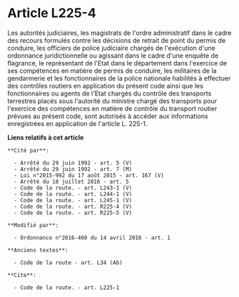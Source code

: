 # Article L225-4

Les autorités judiciaires, les magistrats de l'ordre administratif dans le cadre des recours formulés contre les décisions de
retrait de point du permis de conduire, les officiers de police judiciaire chargés de l'exécution d'une ordonnance
juridictionnelle ou agissant dans le cadre d'une enquête de flagrance, le représentant de l'Etat dans le département dans
l'exercice de ses compétences en matière de permis de conduire, les militaires de la gendarmerie et les fonctionnaires de la
police nationale habilités à effectuer des contrôles routiers en application du présent code ainsi que les fonctionnaires ou
agents de l'Etat chargés du contrôle des transports terrestres placés sous l'autorité du ministre chargé des transports pour
l'exercice des compétences en matière de contrôle du transport routier prévues au présent code, sont autorisés à accéder aux
informations enregistrées en application de l'article L. 225-1.

**Liens relatifs à cet article**

	**Cité par**:

	  - Arrêté du 29 juin 1992 - art. 5 (V)
	  - Arrêté du 29 juin 1992 - art. 7 (M)
	  - Loi n°2015-992 du 17 août 2015 - art. 167 (V)
	  - Arrêté du 18 juillet 2016 - art. 5
	  - Code de la route. - art. L243-1 (V)
	  - Code de la route. - art. L244-1 (V)
	  - Code de la route. - art. L245-1 (V)
	  - Code de la route. - art. R225-4 (V)
	  - Code de la route. - art. R225-5 (V)

	**Modifié par**:

	  - Ordonnance n°2016-460 du 14 avril 2016 - art. 1

	**Anciens textes**:

	  - Code de la route - art. L34 (Ab)

	**Cite**:

	  - Code de la route. - art. L225-1
